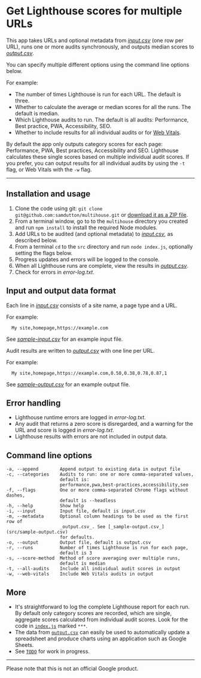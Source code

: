 # Get Lighthouse scores for multiple URLs

This app takes URLs and optional metadata from [_input.csv_](src/input.csv) (one row per URL), runs one or more audits synchronously, and outputs median scores to [_output.csv_](src/output.csv).

You can specify multiple different options using the command line options below.

For example:

- The number of times Lighthouse is run for each URL. The default is three.
- Whether to calculate the average or median scores for all the runs. The default is median.
- Which Lighthouse audits to run. The default is all audits: Performance, Best practice, PWA, Accessibility, SEO.
- Whether to include results for all individual audits or for [Web Vitals](https://web.dev/vitals).

By default the app only outputs category scores for each page: Performance, PWA, 
Best practices, Accessibility and SEO. Lighthouse calculates these single scores
based on multiple individual audit scores. If you prefer, you can output results 
for all individual audits by using the `-t` flag, or Web Vitals with the `-w` flag.

---

## Installation and usage

1. Clone the code using git: `git clone git@github.com:samdutton/multihouse.git` or [download it as a ZIP file](https://github.com/samdutton/multihouse/archive/master.zip).
2. From a terminal window, go to to the `multihouse` directory you created and run `npm install` to install the required Node modules.
3. Add URLs to be audited (and optional metadata) to [_input.csv_](src/input.csv), as described below.
4. From a terminal `cd` to the `src` directory and run `node index.js`, optionally setting the flags below.
5. Progress updates and errors will be logged to the console.
6. When all Lighthouse runs are complete, view the results in [_output.csv_](src/output.csv).
7. Check for errors in _error-log.txt_.

## Input and output data format

Each line in [_input.csv_](src/input.csv) consists of a site name, a page type and a URL.

For example:
```
  My site,homepage,https://example.com
```

See [_sample-input.csv_](src/sample-input.csv) for an example input file.

Audit results are written to [_output.csv_](src/output.csv) with one line per URL.

For example:
```
  My site,homepage,https://example.com,0.50,0.38,0.78,0.87,1
```
See [_sample-output.csv_](src/sample-output.csv) for an example output file.

## Error handling

- Lighthouse runtime errors are logged in _error-log.txt_.
- Any audit that returns a zero score is disregarded, and a warning for the URL and score is logged in _error-log.txt_.
- Lighthouse results with errors are not included in output data.


## Command line options

```
-a, --append        Append output to existing data in output file
-c, --categories    Audits to run: one or more comma-separated values,
                    default is:
                    performance,pwa,best-practices,accessibility,seo
-f, --flags         One or more comma-separated Chrome flags without dashes,
                    default is --headless
-h, --help          Show help
-i, --input         Input file, default is input.csv
-m, --metadata      Optional column headings to be used as the first row of
                    _output.csv_. See [_sample-output.csv_](src/sample-output.csv) 
                    for defaults.
-o, --output        Output file, default is output.csv
-r, --runs          Number of times Lighthouse is run for each page, 
                    default is 3
-s, --score-method  Method of score averaging over multiple runs, 
                    default is median
-t, --all-audits    Include all individual audit scores in output
-w, --web-vitals    Include Web Vitals audits in output
```

##  More

- It's straightforward to log the complete Lighthouse report for each run. 
  By default only category scores are recorded, which are single, aggregate 
  scores calculated from individual audit scores. Look for the code 
  in [`index.js`](src/index.js) marked `***`.
- The data from [`output.csv`](src/output.csv) can easily be used to automatically 
  update a spreadsheet and produce charts using an application such as Google Sheets.
- See [`TODO`](TODO) for work in progress.


---

Please note that this is not an official Google product.

